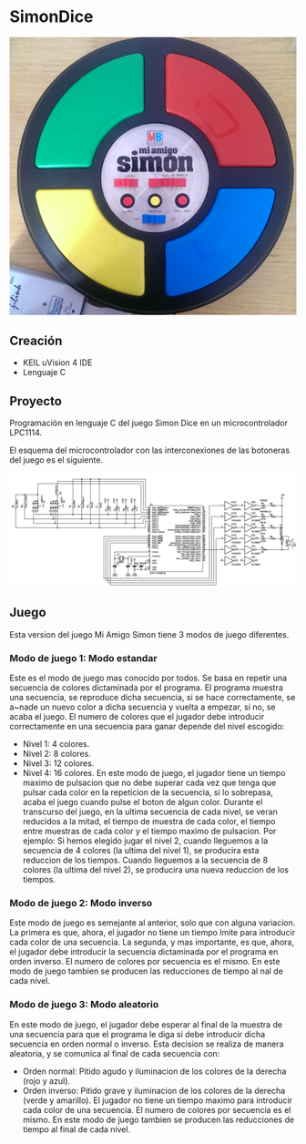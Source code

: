 # SimonDice
<p align="center">
  <img src="https://github.com/carloscarretero/SimonDice/blob/master/img/portada.PNG">
</p>

## Creación
 - KEIL uVision 4 IDE
 - Lenguaje C
 
## Proyecto
Programación en lenguaje C del juego Simon Dice en un microcontrolador LPC1114.

El esquema del microcontrolador con las interconexiones de las botoneras del juego es el siguiente.
<p align="center">
  <img src="https://github.com/carloscarretero/SimonDice/blob/master/img/scheme.PNG">
</p>

## Juego
Esta version del juego Mi Amigo Simon tiene 3 modos de juego diferentes.

### Modo de juego 1: Modo estandar
Este es el modo de juego mas conocido por todos. Se basa en repetir una secuencia de colores dictaminada
por el programa. El programa muestra una secuencia, se reproduce dicha secuencia, si se hace correctamente,
se a~nade un nuevo color a dicha secuencia y vuelta a empezar, si no, se acaba el juego. El numero de colores
que el jugador debe introducir correctamente en una secuencia para ganar depende del nivel escogido:
- Nivel 1: 4 colores.
- Nivel 2: 8 colores.
- Nivel 3: 12 colores.
- Nivel 4: 16 colores.
En este modo de juego, el jugador tiene un tiempo maximo de pulsacion que no debe superar cada vez que
tenga que pulsar cada color en la repeticion de la secuencia, si lo sobrepasa, acaba el juego cuando pulse el
boton de algun color. Durante el transcurso del juego, en la ultima secuencia de cada nivel, se veran reducidos
a la mitad, el tiempo de muestra de cada color, el tiempo entre muestras de cada color y el tiempo maximo
de pulsacion. Por ejemplo: Si hemos elegido jugar el nivel 2, cuando lleguemos a la secuencia de 4 colores (la
ultima del nivel 1), se producira esta reduccion de los tiempos. Cuando lleguemos a la secuencia de 8 colores
(la ultima del nivel 2), se producira una nueva reduccion de los tiempos.

### Modo de juego 2: Modo inverso
Este modo de juego es semejante al anterior, solo que con alguna variacion. La primera es que, ahora, el
jugador no tiene un tiempo lmite para introducir cada color de una secuencia. La segunda, y mas importante,
es que, ahora, el jugador debe introducir la secuencia dictaminada por el programa en orden inverso. El numero
de colores por secuencia es el mismo. En este modo de juego tambien se producen las reducciones de tiempo al
nal de cada nivel.

### Modo de juego 3: Modo aleatorio
En este modo de juego, el jugador debe esperar al final de la muestra de una secuencia para que el programa
le diga si debe introducir dicha secuencia en orden normal o inverso. Esta decision se realiza de manera aleatoria,
y se comunica al final de cada secuencia con:
- Orden normal: Pitido agudo y iluminacion de los colores de la derecha (rojo y azul).
- Orden inverso: Pitido grave y iluminacion de los colores de la derecha (verde y amarillo).
El jugador no tiene un tiempo maximo para introducir cada color de una secuencia. El numero de colores por
secuencia es el mismo. En este modo de juego tambien se producen las reducciones de tiempo al final de cada
nivel.

